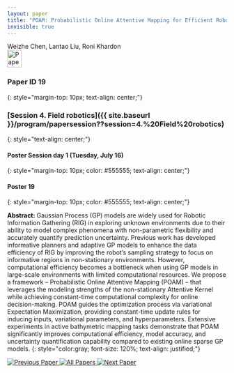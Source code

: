 ```yaml
---
layout: paper
title: "POAM: Probabilistic Online Attentive Mapping for Efficient Robotic Information Gathering"
invisible: true
---
```

<div class="paper-authors">
<div class="paper-author-box">
    <div class="paper-author-name">Weizhe Chen, Lantao Liu, Roni Khardon</div>
    <div class="paper-author-uni"></div>
</div>

</div><div class="paper-pdf">
<div> <a href="http://www.roboticsproceedings.org/rss19/p19.pdf"><img src="{{ site.baseurl }}/images/paper_link.png" alt="Paper Website" width = "33"  height = "40"/></a> </div>
</div>

### Paper ID 19
{: style="margin-top: 10px; text-align: center;"}

### [Session 4. Field robotics]({{ site.baseurl }}/program/papersession??session=4.%20Field%20robotics)
{: style="text-align: center;"}

#### Poster Session day 1 (Tuesday, July 16)
{: style="margin-top: 10px; color: #555555; text-align: center;"}

#### Poster 19
{: style="margin-top: 10px; color: #555555; text-align: center;"}

<b style="color: black;">Abstract: </b>Gaussian Process (GP) models are widely used for Robotic Information Gathering (RIG) in exploring unknown environments due to their ability to model complex phenomena with non-parametric flexibility and accurately quantify prediction uncertainty. Previous work has developed informative planners and adaptive GP models to enhance the data efficiency of RIG by improving the robot’s sampling strategy to focus on informative regions in non-stationary environments. However, computational efficiency becomes a bottleneck when using GP models in large-scale environments with limited computational resources. We propose a framework – Probabilistic Online Attentive Mapping (POAM) – that leverages the modeling strengths of the non-stationary Attentive Kernel while achieving constant-time computational complexity for online decision-making. POAM guides the optimization process via variational Expectation Maximization, providing constant-time update rules for inducing inputs, variational parameters, and hyperparameters. Extensive experiments in active bathymetric mapping tasks demonstrate that POAM significantly improves computational efficiency, model accuracy, and uncertainty quantification capability compared to existing online sparse GP models.
{: style="color:gray; font-size: 120%; text-align: justified;"}


<div class="paper-menu">
<a href="{{ site.baseurl }}/program/papers/018/"> <img src="{{ site.baseurl }}/images/previous_paper_icon.png" alt="Previous Paper" title="Previous Paper"/> </a>
<a href="{{ site.baseurl }}/program/papers"><img src="{{ site.baseurl }}/images/overview_icon.png" alt="All Papers" title="All Papers"/> </a>
<a href="{{ site.baseurl }}/program/papers/020/"> <img src="{{ site.baseurl }}/images/next_paper_icon.png" alt="Next Paper" title="Next Paper"/> </a>

</div>
